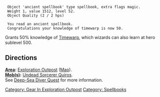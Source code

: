 ` Object 'ancient spellbook' type spellbook, extra flags magic.`  
` Weight 1, value 1512, level 52.`  
` Object Quality (2 / 2 hps)`

` You read an ancient spellbook.`  
` Congratulations your knowledge of timewarp is now 50.`

Grants 50% knowledge of [Timewarp](Timewarp "wikilink"), which wizards
can also learn at hero sublevel 500.

## Directions

**[Area](:Category:_Areas "wikilink"):** [Exploration
Outpost](:Category:_Exploration_Outpost "wikilink")
([Map](Exploration_Outpost_Map "wikilink")).  
**[Mob(s)](:Category:_Mobs "wikilink"):** [Undead Sorcerer
Quiros](Undead_Sorcerer_Quiros "wikilink").  
See [Deep-Sea Diver Quest](Deep-Sea_Diver_Quest "wikilink") for more
information.  

[Category: Gear In Exploration
Outpost](Category:_Gear_In_Exploration_Outpost "wikilink") [Category:
Spellbooks](Category:_Spellbooks "wikilink")
